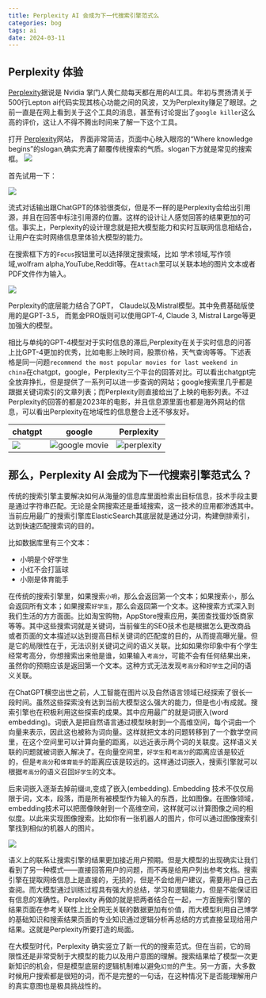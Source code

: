 ```yaml
---
title: Perplexity AI 会成为下一代搜索引擎范式么
categories: bog
tags: ai
date: 2024-03-11
---
```


## Perplexity 体验

[Perplexity](https://www.perplexity.ai/)据说是 Nvidia 掌门人黄仁勋每天都在用的AI工具。年初与贾扬清关于500行Lepton ai代码实现其核心功能之间的风波，又为Perplexity赚足了眼球。之前一直是在网上看到关于这个工具的消息，甚至有讨论提出了`google killer`这么高的评价，这让人不得不腾出时间来了解一下这个工具。

打开 [Perplexity](https://www.perplexity.ai/)网站， 界面非常简洁，页面中心映入眼帘的“Where knowledge begins”的slogan,确实充满了颠覆传统搜索的气质。slogan下方就是常见的搜索框。
![](https://cdn.jsdelivr.net/gh/YeeKal/img_land/blog/24/0320240311145033.png)

首先试用一下：

![](https://cdn.jsdelivr.net/gh/YeeKal/img_land/blog/24/03perplexity_chat.gif)

流式对话输出跟ChatGPT的体验很类似，但是不一样的是Perplexity会给出引用源，并且在回答中标注引用源的位置。这样的设计让人感觉回答的结果更加的可信。事实上，Perplexity的设计理念就是把大模型能力和实时互联网信息相结合，让用户在实时网络信息里体验大模型的能力。

在搜索框下方的`Focus`按钮里可以选择限定搜索域，比如 学术领域,写作领域,wolfram alpha,YouTube,Reddit等。在`Attach`里可以关联本地的图片文本或者PDF文件作为输入。

![](https://cdn.jsdelivr.net/gh/YeeKal/img_land/blog/24/0320240311150430.png)

Perplexity的底层能力结合了GPT， Claude以及Mistral模型。其中免费基础版使用的是GPT-3.5， 而氪金PRO版则可以使用GPT-4, Claude 3, Mistral Large等更加强大的模型。

相比与单纯的GPT-4模型对于实时信息的滞后,Perplexity在关于实时信息的问答上比GPT-4更加的优秀，比如电影上映时间，股票价格，天气查询等等。下述表格是同一问题`recommend the most popular movies for last weekend in china`在chatgpt，google，Perplexity三个平台的回答对比。可以看出chatgpt完全放弃挣扎，但是提供了一系列可以进一步查询的网站；google搜索里几乎都是跟据关键词索引的文章列表；而Perplexity则直接给出了上映的电影列表。不过Perplexity的回答的都是2023年的电影，并且信息源里面也都是海外网站的信息，可以看出Perplexity在地域性的信息整合上还不够友好。

|  chatgpt   |  google   |  Perplexity |
| --- | --- | --- |
|  ![](https://cdn.jsdelivr.net/gh/YeeKal/img_land/blog/24/0320240311151858.png)   |   ![google movie](https://cdn.jsdelivr.net/gh/YeeKal/img_land/blog/24/0320240311151652.png)  |  ![perplexity](https://cdn.jsdelivr.net/gh/YeeKal/img_land/blog/24/0320240311151718.png)   |

## 那么，Perplexity AI 会成为下一代搜索引擎范式么？

传统的搜索引擎主要解决如何从海量的信息库里面检索出目标信息，技术手段主要是通过字符串匹配。无论是全网搜索还是垂域搜索，这一技术的应用都渗透其中。当前应用最广的搜索引擎库ElasticSearch其底层就是通过分词，构建倒排索引，达到快速匹配搜索词的目的。

比如数据库里有三个文本：

- 小明是个好学生
- 小红不会打篮球
- 小刚是体育能手

在传统的搜索引擎里，如果搜索`小明`，那么会返回第一个文本；如果搜索`小`，那么会返回所有文本；如果搜索`好学生`，那么会返回第一个文本。这种搜索方式深入到我们生活的方方面面。比如淘宝购物，AppStore搜索应用，美团查找蛋炒饭商家等等。其中这些搜索词就是关键词，当前催生的SEO技术也是根据怎么更改商品或者页面的文本描述以达到提高目标关键词的匹配度的目的，从而提高曝光量。但是它的局限性在于，无法识别关键词之间的语义关联。比如如果你印象中有个学生经常考高分，你想搜索出来他是谁，如果输入`考高分`，可能不会有任何结果出来，虽然你的预期应该是返回第一个文本。这种方式无法发现`考高分`和`好学生`之间的语义关联。

在ChatGPT横空出世之前，人工智能在图片以及自然语言领域已经探索了很长一段时间。虽然这些探索没有达到当前大模型这么强大的能力，但是也小有成就。搜索引擎也在积极利用这些探索的成果。其中应用最广的就是词嵌入(word embedding)。词嵌入是把自然语言通过模型映射到一个高维空间，每个词由一个向量来表示，因此这也被称为词向量。这样就把文本的问题转移到了一个数学空间里，在这个空间里可以计算向量的距离，以远近表示两个词的关联度。这样语义关联的问题就被词嵌入解决了。在向量空间里，`好学生`和`考高分`的距离应该是较近的，但是`考高分`和`体育能手`的距离应该是较远的。这样通过词嵌入，搜索引擎就可以根据`考高分`的语义召回`好学生`的文本。

后来词嵌入逐渐去掉前缀`词`,变成了嵌入(embedding). Embedding 技术不仅仅局限于词，文本，段落，而是所有被模型作为输入的东西，比如图像。在图像领域，embedding技术可以把图像映射到一个高维空间，这样就可以计算图像之间的相似度。以此来实现图像搜索。比如你有一张机器人的图片，你可以通过图像搜索引擎找到相似的机器人的图片。

![](https://cdn.jsdelivr.net/gh/YeeKal/img_land/blog/24/0320240311162345.png)

语义上的联系让搜索引擎的结果更加接近用户预期。但是大模型的出现确实让我们看到了另一种模式——直接回答用户的问题，而不再是给用户列出参考文档。搜索引擎在提取网络信息上是直接的，无损的，但是不会给用户建议，需要用户自己去查阅。而大模型通过训练过程具有强大的总结，学习和逻辑能力，但是不能保证旧有信息的准确性。Perplexity 再做的就是把两者结合在一起，一方面搜索引擎的结果页面在参考关联性上比全网无关联的数据更加有价值，而大模型利用自己博学的基础知识和搜索结果页面的专业知识通过逻辑分析再总结的方式直接呈现给用户结果。这就是Perplexity所要打造的局面。

在大模型时代，Perplexity 确实竖立了新一代的的搜索范式。但在当前，它的局限性还是非常受制于大模型的能力以及用户意图的理解。搜索结果给了模型一次更新知识的机会，但是模型底层的逻辑机制难以避免`幻觉`的产生。另一方面，大多数时候用户搜索都是很短的词，而不是完整的一句话，在这种情况下是否能理解用户的真实意图也是极具挑战性的。



